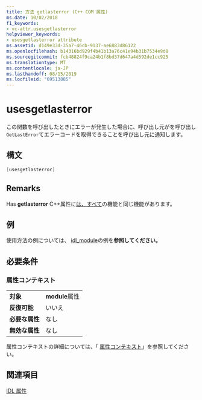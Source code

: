 ```yaml
---
title: 方法 getlasterror (C++ COM 属性)
ms.date: 10/02/2018
f1_keywords:
- vc-attr.usesgetlasterror
helpviewer_keywords:
- usesgetlasterror attribute
ms.assetid: d149e33d-35a7-46cb-9137-ae6883d86122
ms.openlocfilehash: b14316bd929f4b41b13a76c41e94b31b7534e9d8
ms.sourcegitcommit: fcb48824f9ca24b1f8bd37d647a4d592de1cc925
ms.translationtype: MT
ms.contentlocale: ja-JP
ms.lasthandoff: 08/15/2019
ms.locfileid: "69513885"
---
```

# <a name="usesgetlasterror"></a>usesgetlasterror

この関数を呼び出したときにエラーが発生した場合に、呼び出し元がを呼び出し`GetLastError`てエラーコードを取得できることを呼び出し元に通知します。

## <a name="syntax"></a>構文

```cpp
[usesgetlasterror]
```

## <a name="remarks"></a>Remarks

Has **getlasterror** C++属性に[は、すべて](/windows/win32/Midl/usesgetlasterror)の機能と同じ機能があります。

## <a name="example"></a>例

使用方法の例については、 [idl_module](idl-module.md)の例を**参照してください。**

## <a name="requirements"></a>必要条件

### <a name="attribute-context"></a>属性コンテキスト

|||
|-|-|
|**対象**|**module**属性|
|**反復可能**|いいえ|
|**必要な属性**|なし|
|**無効な属性**|なし|

属性コンテキストの詳細については、「 [属性コンテキスト](cpp-attributes-com-net.md#contexts)」を参照してください。

## <a name="see-also"></a>関連項目

[IDL 属性](idl-attributes.md)